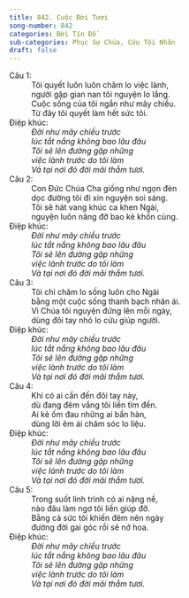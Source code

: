 ```yaml
---
title: 842. Cuộc Đời Tươi
song-number: 842
categories: Đời Tín Đồ
sub-categories: Phục Sự Chúa, Cứu Tội Nhân
draft: false
---
```

<dl><dt>Câu 1:</dt><dd data-verse="1">Tôi quyết luôn luôn chăm lo việc lành, <br/>người gặp gian nan tôi nguyện lo lắng. <br/>Cuộc sống của tôi ngắn như mây chiều. <br/>Từ đây tôi quyết làm hết sức tôi. </dd><dt>Điệp khúc:</dt><dd data-chorus="1"><em>Đời như mây chiều trước <br/>lúc tắt nắng không bao lâu đâu <br/>Tôi sẽ lên đường gặp những <br/>việc lành trước do tôi làm <br/>Và tại nơi đó đời mãi thắm tươi. </em></dd><dt>Câu 2:</dt><dd data-verse="2">Con Đức Chúa Cha giống như ngọn đèn <br/>dọc đường tôi đi xin nguyện soi sáng. <br/>Tôi sẽ hát vang khúc ca khen Ngài, <br/>nguyện luôn nâng đỡ bao kẻ khốn cùng. </dd><dt>Điệp khúc:</dt><dd data-chorus="1"><em>Đời như mây chiều trước <br/>lúc tắt nắng không bao lâu đâu <br/>Tôi sẽ lên đường gặp những <br/>việc lành trước do tôi làm <br/>Và tại nơi đó đời mãi thắm tươi. </em></dd><dt>Câu 3:</dt><dd data-verse="3">Tôi chỉ chăm lo sống luôn cho Ngài <br/>bằng một cuộc sống thanh bạch nhân ái. <br/>Vì Chúa tôi nguyện đứng lên mỗi ngày, <br/>dùng đôi tay nhỏ lo cứu giúp người. </dd><dt>Điệp khúc:</dt><dd data-chorus="1"><em>Đời như mây chiều trước <br/>lúc tắt nắng không bao lâu đâu <br/>Tôi sẽ lên đường gặp những <br/>việc lành trước do tôi làm <br/>Và tại nơi đó đời mãi thắm tươi. </em></dd><dt>Câu 4:</dt><dd data-verse="4">Khi có ai cần đến đôi tay này, <br/>dù đang đêm vắng tôi liền tìm đến. <br/>Ai kẻ ốm đau những ai bần hàn, <br/>dùng lời êm ái chăm sóc lo liệu. </dd><dt>Điệp khúc:</dt><dd data-chorus="1"><em>Đời như mây chiều trước <br/>lúc tắt nắng không bao lâu đâu <br/>Tôi sẽ lên đường gặp những <br/>việc lành trước do tôi làm <br/>Và tại nơi đó đời mãi thắm tươi. </em></dd><dt>Câu 5:</dt><dd data-verse="5">Trong suốt linh trình có ai nặng nề, <br/>nào đâu làm ngơ tôi liền giúp đỡ. <br/>Bằng cả sức tôi khiến đêm nên ngày <br/>đường đời gai góc rồi sẽ nở hoa. </dd><dt>Điệp khúc:</dt><dd data-chorus="1"><em>Đời như mây chiều trước <br/>lúc tắt nắng không bao lâu đâu <br/>Tôi sẽ lên đường gặp những <br/>việc lành trước do tôi làm <br/>Và tại nơi đó đời mãi thắm tươi. </em></dd></dl>